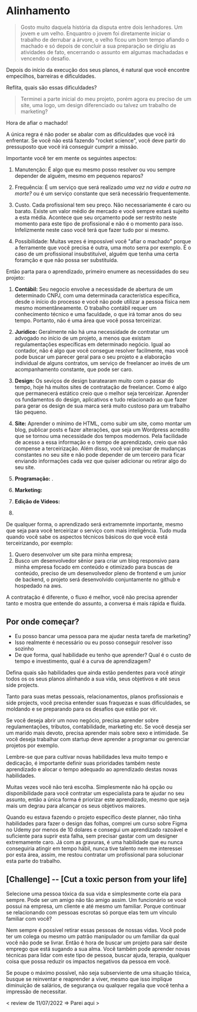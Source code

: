 # Alinhamento

> Gosto muito daquela história da disputa entre dois lenhadores. Um jovem e um velho. Enquantro o jovem foi diretamente iniciar o trabalho de derrubar a árvore, o velho ficou um bom tempo afiando o machado e só depois de concluir a sua preparação se dirigiu as atividades de fato, encerrando o assunto em algumas machadadas e vencendo o desafio. 

Depois do início da execução dos seus planos, é natural que você encontre empecilhos, barreiras e dificuldades.

Reflita, quais são essas dificuldades?

> Terminei a parte inicial do meu projeto, porém agora eu preciso de um site, uma logo, um design diferenciado ou talvez um trabalho de marketing?

Hora de afiar o machado! 

A única regra é não poder se abalar com as dificuldades que você irá enfrentar. Se você não está fazendo "rocket science", você deve partir do pressuposto que você irá conseguir cumprir a missão. 

Importante você ter em mente os seguintes aspectos: 

1. Manutenção: É algo que eu mesmo posso resolver ou vou sempre depender de alguém, mesmo em pequenos reparos? 

2. Frequência: É um serviço que será realizado *uma vez na vida e outra na morte?* ou é um serviço constante que será necessário frequentemente. 

3. Custo. Cada profissional tem seu preço. Não necessariamente é caro ou barato. Existe um valor médio de mercado e você sempre estará sujeito a esta média. Acontece que seu orçamento pode ser restrito neste momento para este tipo de profissional e não é o momento para isso. Infelizmente neste caso você terá que fazer tudo por si mesmo. 

4. Possibilidade: Muitas vezes é impossível você "afiar o machado" porque a ferramente que você precisa é outra, uma moto serra por exemplo. É o caso de um profissional insubstituível, alguém que tenha uma certa foramção e que não possa ser substituída. 

Então parta para o aprendizado, primeiro enumere as necessidades do seu projeto:

1. **Contábil:** Seu negocio envolve a necessidade de abertura de um determinado CNPJ, com uma determinada característica específica, desde o início do processo e você não pode utilizar a pessoa física nem mesmo momentâneamente. O trabalho contábil requer um conhecimento técnico e uma faculdade, o que irá tomar anos do seu tempo. Portanto, não é uma área que você possa terceirizar. 

2. **Jurídico:** Geralmente não há uma necessidade de contratar um advogado no início de um projeto, a menos que existam regulamentações específicas em determinado negócio. Igual ao contador, não é algo que você consegue resolver facilmente, mas você pode buscar um parecer geral para o seu projeto e a elaboração individual de alguns contratos, um serviço de freelancer ao invés de um acompanhamento constante, que pode ser caro. 

3. **Design:** Os seviços de design baratearam muito com o passar do tempo, hoje há muitos sites de contratação de freelancer. Como é algo que permanecerá estático creio que o melhor seja terceirizar.  Aprender os fundamentos do design, aplicativos e tudo relacionado ao que fazer para gerar os design de sua marca será muito custoso para um trabalho tão pequeno. 

4. **Site:** Aprender o mínimo de HTML, como subir um site, como montar um blog, publicar posts e fazer alterações, que seja um Wordpress acredito que se tornou uma necessidade dos tempos modernos. Pela facilidade de acesso a essa informação e o tempo de aprendizado, creio que não compense a terceirização. Além disso, você vai precisar de mudanças constantes no seu site e não pode depender de um terceiro para ficar enviando informações cada vez que quiser adicionar ou retirar algo do seu site.  

5. **Programação:** .  

6. **Marketing:** 

7. **Edição de Vídeos:** 

8. 







De qualquer forma, o aprendizado será extramemnte importante, mesmo que seja para você terceirizar o serviço com mais inteligência. Tudo muda quando você sabe os aspectos técnicos básicos do que você está terceirizando, por exemplo: 

1. Quero desenvolver um site para minha empresa; 
2. Busco um desenvolvedor sênior para criar um blog responsivo para minha empresa focado em conteúdo e otimizado para buscas de conteúdo, preciso de um desenvolvedor pleno de frontend e um junior de backend, o projeto será desenvolvido conjuntamente no github e hospedado na aws.

A contratação é diferente, o fluxo é melhor, você não precisa aprender tanto e mostra que entende do assunto, a conversa é mais rápida e fluída. 



## Por onde começar? 

- Eu posso bancar uma pessoa para me ajudar nesta tarefa de marketing? 
- Isso realmente é necessário ou eu posso conseguir resolver isso sozinho
- De que forma, qual habilidade eu tenho que aprender? Qual é o custo de tempo e investimento, qual é a curva de aprendizagem?

Defina quais são habilidades que ainda estão pendentes para você atingir todos os os seus planos alinhando a sua vida, seus objetivos e até seus side projects.

Tanto para suas metas pessoais, relacionamentos, planos profissionais e side projects, você precisa entender suas fraquezas e suas dificuldades, se moldando e se preparando para os desafios que estão por vir.

Se você deseja abrir um novo negócio, precisa aprender sobre regulamentações, tributos, contabilidade, marketing etc. Se você deseja ser um marido mais devoto, precisa aprender mais sobre sexo e intimidade. Se você deseja trabalhar com startup deve aprender a programar ou gerenciar projetos por exemplo.

Lembre-se que para cultivar novas habilidades leva muito tempo e dedicação, é importante definir suas prioridades também neste aprendizado e alocar o tempo adequado ao aprendizado destas novas habilidades.

Muitas vezes você não terá escolha. Simplesmente não há opção ou disponibilidade para você contratar um especialista para te ajudar no seu assunto, então a única forma é priorizar este aprendizado, mesmo que seja mais um degrau para alcançar os seus objetivos maiores.

Quando eu estava fazendo o projeto específico deste planner, não tinha habilidades para fazer o design das folhas, comprei um curso sobre Figma no Udemy por menos de 10 dolares e consegui um aprendizado razoável e suficiente para suprir esta falha, sem precisar gastar com um designer extremamente caro. Já com as gravuras, é uma habilidade que eu nunca conseguiria atingir em tempo hábil, nunca tive talento nem me interessei por esta área, assim, me restou contratar um profissional para solucionar esta parte do trabalho.

## [Challenge] -- [Cut a toxic person from your life]

Selecione uma pessoa tóxica da sua vida e simplesmente corte ela para sempre. Pode ser um amigo não tão amigo assim. Um funcionário se você possui na empresa, um cliente e até mesmo um familiar. Porque continuar se relacionando com pessoas escrotas só porque elas tem um vínculo familiar com você?

Nem sempre é possível retirar essas pessoas de nossas vidas. Você pode ter um colega ou mesmo um patrão manipulador ou um familiar da qual você não pode se livrar. Então é hora de buscar um projeto para sair deste emprego que está sugando a sua alma. Você também pode aprender novas técnicas para lidar com este tipo de pessoa, buscar ajuda, terapia, qualquer coisa que possa reduzir os impactos negativos da pessoa em você.

Se poupe o máximo possível, não seja subserviente de uma situação tóxica, busque se reinventar e reaprender a viver, mesmo que isso implique diminuição de salários, de segurança ou qualquer regalia que você tenha a impressão de necessitar.


< review de 11/07/2022 => Parei aqui >
